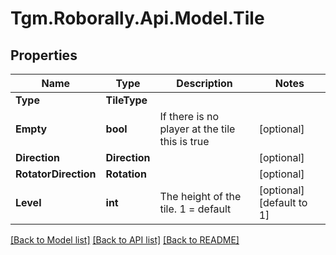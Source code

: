 
# Tgm.Roborally.Api.Model.Tile

## Properties

Name | Type | Description | Notes
------------ | ------------- | ------------- | -------------
**Type** | **TileType** |  | 
**Empty** | **bool** | If there is no player at the tile this is true | [optional] 
**Direction** | **Direction** |  | [optional] 
**RotatorDirection** | **Rotation** |  | [optional] 
**Level** | **int** | The height of the tile. 1 &#x3D; default | [optional] [default to 1]

[[Back to Model list]](../README.md#documentation-for-models)
[[Back to API list]](../README.md#documentation-for-api-endpoints)
[[Back to README]](../README.md)

